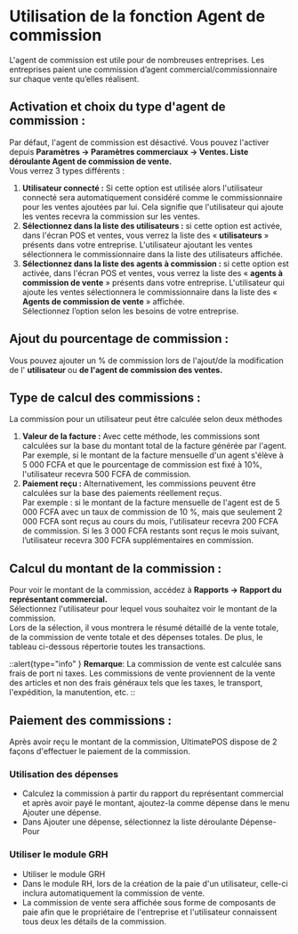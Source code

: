 # Utilisation de la fonction Agent de commission
L'agent de commission est utile pour de nombreuses entreprises. Les entreprises paient une commission d’agent commercial/commissionnaire sur chaque vente qu’elles réalisent.

## Activation et choix du type d'agent de commission :

Par défaut, l'agent de commission est désactivé. Vous pouvez l'activer depuis **Paramètres -> Paramètres commerciaux -> Ventes. Liste déroulante Agent de commission de vente.**<br>
Vous verrez 3 types différents :
1. **Utilisateur connecté :** Si cette option est utilisée alors l'utilisateur connecté sera automatiquement considéré comme le commissionnaire pour les ventes ajoutées par lui. Cela signifie que l'utilisateur qui ajoute les ventes recevra la commission sur les ventes.
2. **Sélectionnez dans la liste des utilisateurs :** si cette option est activée, dans l'écran POS et ventes, vous verrez la liste des « **utilisateurs** » présents dans votre entreprise. L'utilisateur ajoutant les ventes sélectionnera le commissionnaire dans la liste des utilisateurs affichée.
3. **Sélectionnez dans la liste des agents à commission :** si cette option est activée, dans l'écran POS et ventes, vous verrez la liste des « **agents à commission de vente** » présents dans votre entreprise. L'utilisateur qui ajoute les ventes sélectionnera le commissionnaire dans la liste des « **Agents de commission de vente** » affichée. <br>
Sélectionnez l’option selon les besoins de votre entreprise. 

## Ajout du pourcentage de commission :

Vous pouvez ajouter un % de commission lors de l'ajout/de la modification de l' **utilisateur** ou **de l'agent de commission des ventes.**<br/>


## Type de calcul des commissions :

La commission pour un utilisateur peut être calculée selon deux méthodes

1. **Valeur de la facture :** Avec cette méthode, les commissions sont calculées sur la base du montant total de la facture générée par l'agent.<br/>
Par exemple, si le montant de la facture mensuelle d'un agent s'élève à 5 000 FCFA et que le pourcentage de commission est fixé à 10%, l'utilisateur recevra 500 FCFA de commission.
2. **Paiement reçu :** Alternativement, les commissions peuvent être calculées sur la base des paiements réellement reçus.<br/>
Par exemple : si le montant de la facture mensuelle de l'agent est de 5 000 FCFA avec un taux de commission de 10 %, mais que seulement 2 000 FCFA sont reçus au cours du mois, l'utilisateur recevra 200 FCFA de commission. Si les 3 000 FCFA restants sont reçus le mois suivant, l’utilisateur recevra 300 FCFA supplémentaires en commission.

## Calcul du montant de la commission :

Pour voir le montant de la commission, accédez à **Rapports -> Rapport du représentant commercial.**<br/>
Sélectionnez l'utilisateur pour lequel vous souhaitez voir le montant de la commission.<br/>
Lors de la sélection, il vous montrera le résumé détaillé de la vente totale, de la commission de vente totale et des dépenses totales. De plus, le tableau ci-dessous répertorie toutes les transactions.<br/>

::alert{type="info" }
**Remarque**: La commission de vente est calculée sans frais de port ni taxes. Les commissions de vente proviennent de la vente des articles et non des frais généraux tels que les taxes, le transport, l'expédition, la manutention, etc. 
::

## Paiement des commissions :

Après avoir reçu le montant de la commission, UltimatePOS dispose de 2 façons d'effectuer le paiement de la commission.

### Utilisation des dépenses
* Calculez la commission à partir du rapport du représentant commercial et après avoir payé le montant, ajoutez-la comme dépense dans le menu Ajouter une dépense.
* Dans Ajouter une dépense, sélectionnez la liste déroulante Dépense-Pour
### Utiliser le module GRH
* Utiliser le module GRH
* Dans le module RH, lors de la création de la paie d'un utilisateur, celle-ci inclura automatiquement la commission de vente.
* La commission de vente sera affichée sous forme de composants de paie afin que le propriétaire de l'entreprise et l'utilisateur connaissent tous deux les détails de la commission. 
